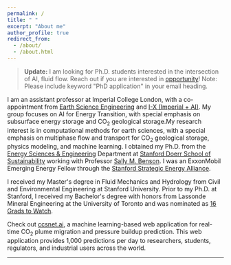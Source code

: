 ```yaml
---
permalink: /
title: " "
excerpt: "About me"
author_profile: true
redirect_from: 
  - /about/
  - /about.html
---
```


> __Update:__ I am looking for Ph.D. students interested in the intersection of AI, fluid flow. Reach out if you are interested in [opportunity](https://www.imperial.ac.uk/media/imperial-college/grantham-institute/public/dtp/2024-projects/grantham-institute-2024-projects/2024_27_ESE_GW.pdf)! Note: Please include keyword "PhD application" in your email heading.

I am an assistant professor at Imperial College London, with a co-appointment from [Earth Science Engineering](https://www.imperial.ac.uk/earth-science/) and [I-X (Imperial + AI)](https://ix.imperial.ac.uk/). My group focuses on AI for Energy Transition, with special emphasis on subsurface energy storage and CO$_2$ geological storage.My research interest is in computational methods for earth sciences, with a special emphasis on multiphase flow and transport for CO$_2$ geological storage, physics modeling, and machine learning. I obtained my Ph.D. from the [Energy Sciences & Engineering](https://earth.stanford.edu/ere) Department at [Stanford Doerr School of Sustainability](https://sustainability.stanford.edu/)
working with Professor [Sally M. Benson](https://earth.stanford.edu/people/sally-benson). I was an ExxonMobil Emerging Energy Fellow through the [Stanford Strategic Energy Alliance](https://news.stanford.edu/2018/03/01/new-energy-research-program-collaboration/). 


I received my Master's degree in Fluid Mechanics and Hydrology from Civil and Environmental Engineering at Stanford University. Prior to my Ph.D. at Stanford, I received my Bachelor's degree with honors from Lassonde Mineral Engineering at the University of Toronto and was nominated as [16 Grads to Watch](https://news.engineering.utoronto.ca/grads-watch-16-global-engineering-leaders/).


Check out [ccsnet.ai](http://ccsnet.ai), a machine learning-based web application for real-time CO$_2$ plume migration and pressure buildup prediction. This web application provides 1,000 predictions per day to researchers, students, regulators, and industrial users across the world.

--- 